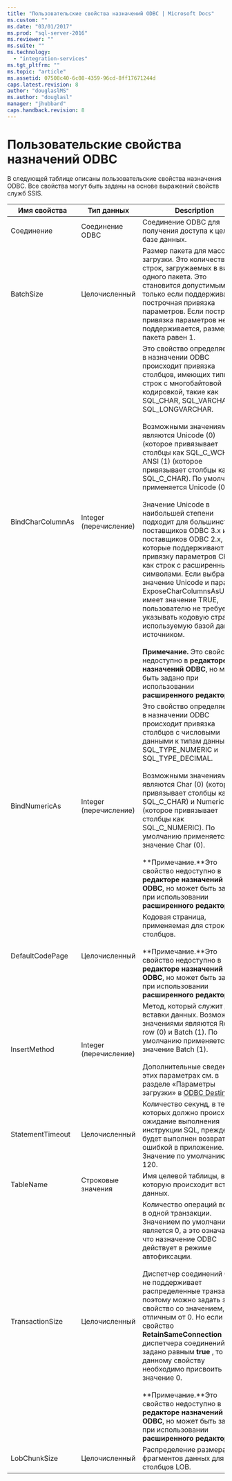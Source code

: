 ```yaml
---
title: "Пользовательские свойства назначений ODBC | Microsoft Docs"
ms.custom: ""
ms.date: "03/01/2017"
ms.prod: "sql-server-2016"
ms.reviewer: ""
ms.suite: ""
ms.technology: 
  - "integration-services"
ms.tgt_pltfrm: ""
ms.topic: "article"
ms.assetid: 07508c40-6c08-4359-96cd-8ff17671244d
caps.latest.revision: 8
author: "douglaslMS"
ms.author: "douglasl"
manager: "jhubbard"
caps.handback.revision: 8
---
```

# Пользовательские свойства назначений ODBC
  В следующей таблице описаны пользовательские свойства назначения ODBC. Все свойства могут быть заданы на основе выражений свойств служб SSIS.  
  
|Имя свойства|Тип данных|Description|  
|-------------------|---------------|-----------------|  
|Соединение|Соединение ODBC|Соединение ODBC для получения доступа к целевой базе данных.|  
|BatchSize|Целочисленный|Размер пакета для массовой загрузки. Это количество строк, загружаемых в виде одного пакета. Это становится допустимым, только если поддерживается построчная привязка параметров. Если построчная привязка параметров не поддерживается, размер пакета равен 1.|  
|BindCharColumnAs|Integer (перечисление)|Это свойство определяет, как в назначении ODBC происходит привязка столбцов, имеющих типы строк с многобайтовой кодировкой, такие как SQL_CHAR, SQL_VARCHAR или SQL_LONGVARCHAR.<br /><br /> Возможными значениями являются Unicode (0) (которое привязывает столбцы как SQL_C_WCHAR) и ANSI (1) (которое привязывает столбцы как SQL_C_CHAR). По умолчанию применяется Unicode (0).<br /><br /> Значение Unicode в наибольшей степени подходит для большинства поставщиков ODBC 3.x и поставщиков ODBC 2.x, которые поддерживают привязку параметров CHAR как строк с расширенными символами. Если выбрано значение Unicode и параметр ExposeCharColumnsAsUnicode имеет значение TRUE, пользователю не требуется указывать кодовую страницу, используемую базой данных-источником.<br /><br /> **Примечание.** Это свойство недоступно в **редакторе назначений ODBC**, но может быть задано при использовании **расширенного редактора**.|  
|BindNumericAs|Integer (перечисление)|Это свойство определяет, как в назначении ODBC происходит привязка столбцов с числовыми данными к типам данных SQL_TYPE_NUMERIC и SQL_TYPE_DECIMAL.<br /><br /> Возможными значениями являются Char (0) (которое привязывает столбцы как SQL_C_CHAR) и Numeric (1) (которое привязывает столбцы как SQL_C_NUMERIC). По умолчанию применяется значение Char (0).<br /><br /> **Примечание.**Это свойство недоступно в **редакторе назначений ODBC**, но может быть задано при использовании **расширенного редактора**.|  
|DefaultCodePage|Целочисленный|Кодовая страница, применяемая для строковых столбцов.<br /><br /> **Примечание.**Это свойство недоступно в **редакторе назначений ODBC**, но может быть задано при использовании **расширенного редактора**.|  
|InsertMethod|Integer (перечисление)|Метод, который служит для вставки данных. Возможными значениями являются Row by row (0) и Batch (1). По умолчанию применяется значение Batch (1).<br /><br /> Дополнительные сведения об этих параметрах см. в разделе «Параметры загрузки» в [ODBC Destination](../../integration-services/data-flow/odbc-destination.md).|  
|StatementTimeout|Целочисленный|Количество секунд, в течение которых должно происходить ожидание выполнения инструкции SQL, прежде чем будет выполнен возврат с ошибкой в приложение. Значение по умолчанию — 120.|  
|TableName|Строковые значения|Имя целевой таблицы, в которую происходит вставка данных.|  
|TransactionSize|Целочисленный|Количество операций вставки в одной транзакции. Значением по умолчанию является 0, а это означает, что назначение ODBC действует в режиме автофиксации.<br /><br /> Диспетчер соединений ODBC не поддерживает распределенные транзакции, поэтому можно задать это свойство со значением, отличным от 0. Но если свойство **RetainSameConnection** диспетчера соединений задано равным **true** , то данному свойству необходимо присвоить значение 0.<br /><br /> **Примечание.**Это свойство недоступно в **редакторе назначений ODBC**, но может быть задано при использовании **расширенного редактора**.|  
|LobChunkSize|Целочисленный|Распределение размера фрагментов данных для столбцов LOB.|  
  
  